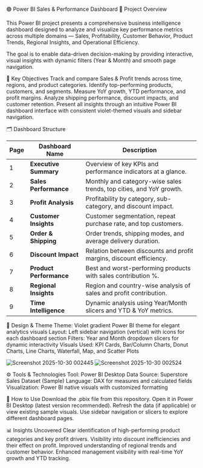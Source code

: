 🟣 Power BI Sales & Performance Dashboard
📘 Project Overview



This Power BI project presents a comprehensive business intelligence dashboard designed to analyze and visualize key performance metrics across multiple domains — Sales, Profitability, Customer Behavior, Product Trends, Regional Insights, and Operational Efficiency.

The goal is to enable data-driven decision-making by providing interactive, visual insights with dynamic filters (Year & Month) and smooth page navigation.


🧠 Key Objectives
Track and compare Sales & Profit trends across time, regions, and product categories.
Identify top-performing products, customers, and segments.
Measure YoY growth, YTD performance, and profit margins.
Analyze shipping performance, discount impacts, and customer retention.
Present all insights through an intuitive Power BI dashboard interface with consistent violet-themed visuals and sidebar navigation.



🗂 Dashboard Structure

| Page | Dashboard Name          | Description                                                         |
| ---- | ----------------------- | ------------------------------------------------------------------- |
| 1    | **Executive Summary**   | Overview of key KPIs and performance indicators at a glance.        |
| 2    | **Sales Performance**   | Monthly and category-wise sales trends, top cities, and YoY growth. |
| 3    | **Profit Analysis**     | Profitability by category, sub-category, and discount impact.       |
| 4    | **Customer Insights**   | Customer segmentation, repeat purchase rate, and top customers.     |
| 5    | **Order & Shipping**    | Order trends, shipping modes, and average delivery duration.        |
| 6    | **Discount Impact**     | Relation between discounts and profit margins, discount efficiency. |
| 7    | **Product Performance** | Best and worst-performing products with sales contribution %.       |
| 8    | **Regional Insights**   | Region and country-wise analysis of sales and profit contribution.  |
| 9    | **Time Intelligence**   | Dynamic analysis using Year/Month slicers and YTD & YoY metrics.    |




🎨 Design & Theme
Theme: Violet gradient Power BI theme for elegant analytics visuals
Layout: Left sidebar navigation (vertical) with icons for each dashboard section
Filters: Year and Month dropdown slicers for dynamic interactivity
Visuals Used: KPI Cards, Bar/Column Charts, Donut Charts, Line Charts, Waterfall, Map, and Scatter Plots

![Screenshot 2025-10-30 002445](https://github.com/user-attachments/assets/d099c3cc-ec9a-49f1-9041-52462fc0a447)
![Screenshot 2025-10-30 002524](https://github.com/user-attachments/assets/1d037fd5-2d08-49f0-bbcb-d603ee23d770)


⚙️ Tools & Technologies
Tool: Power BI Desktop
Data Source: Superstore Sales Dataset (Sample)
Language: DAX for measures and calculated fields
Visualization: Power BI native visuals with customized formatting



🧾 How to Use
Download the .pbix file from this repository.
Open it in Power BI Desktop (latest version recommended).
Refresh the data (if applicable) or view existing sample visuals.
Use sidebar navigation or slicers to explore different dashboard pages.



📊 Insights Uncovered
Clear identification of high-performing product categories and key profit drivers.
Visibility into discount inefficiencies and their effect on profit.
Improved understanding of regional trends and customer behavior.
Enhanced management visibility with real-time YoY growth and YTD tracking.


